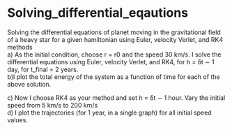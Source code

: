 # Solving_differential_eqautions
Solving the differential equations of planet moving in the gravitational field of a heavy star for a given hamiltonian using Euler, velocity Verlet, and RK4 methods<br />
a) As the initial condition, choose r = r0 and the speed 30 km/s. I solve the differential equations using Euler,
velocity Verlet, and RK4, for h = δt ∼ 1 day, for t_final = 2 years.<br />
b)I plot the total energy of the system as a function of time for each of the above solution.<br />

c) Now I choose RK4 as your method and set h = δt ∼ 1 hour. Vary the initial speed from 5 km/s
to 200 km/s<br />
d) I plot the trajectories (for 1 year, in a single graph) for all initial speed values.<br />
